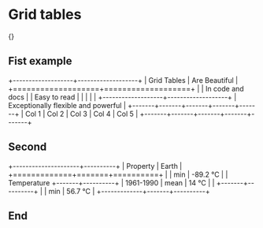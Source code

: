 # Grid tables

{}

## Fist example

+-------------------+-------------------+
| Grid Tables       | Are Beautiful     |
+===================+===================+
|                   | In code and docs  |
| Easy to read      |                   |
|                   |                   |
+-------------------+-------------------+
| Exceptionally flexible and powerful   |
+-------+-------+-------+-------+-------+
| Col 1 | Col 2 | Col 3 | Col 4 | Col 5 |
+-------+-------+-------+-------+-------+

## Second

+---------------------+----------+
| Property            | Earth    |
+=============+=======+==========+
|             | min   | -89.2 °C |
| Temperature +-------+----------+
| 1961-1990   | mean  | 14 °C    |
|             +-------+----------+
|             | min   | 56.7 °C  |
+-------------+-------+----------+

## End